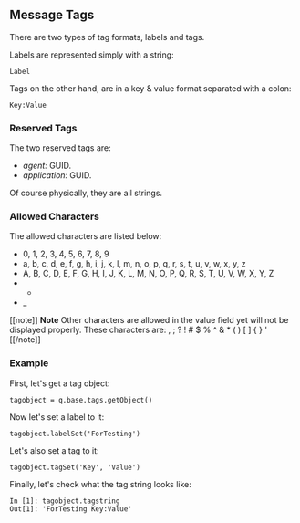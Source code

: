 ## Message Tags

There are two types of tag formats, labels and tags.

Labels are represented simply with a string:

    Label

Tags on the other hand, are in a key & value format separated with a colon: 

    Key:Value


### Reserved Tags

The two reserved tags are:

* *agent:* GUID.
* *application:* GUID.

Of course physically, they are all strings.


### Allowed Characters

The allowed characters are listed below:

* 0, 1, 2, 3, 4, 5, 6, 7, 8, 9
* a, b, c, d, e, f, g, h, i, j, k, l, m, n, o, p, q, r, s, t, u, v, w, x, y, z
* A, B, C, D, E, F, G, H, I, J, K, L, M, N, O, P, Q, R, S, T, U, V, W, X, Y, Z
* -
* _

[[note]]
**Note** 
Other characters are allowed in the value field yet will not be displayed properly. These characters are: , ; ? ! # $ % ^ & * ( ) [ ] { } '
[[/note]]


### Example

First, let's get a tag object:

    tagobject = q.base.tags.getObject()

Now let's set a label to it:

    tagobject.labelSet('ForTesting')

Let's also set a tag to it:

    tagobject.tagSet('Key', 'Value')

Finally, let's check what the tag string looks like:

    In [1]: tagobject.tagstring
    Out[1]: 'ForTesting Key:Value'
